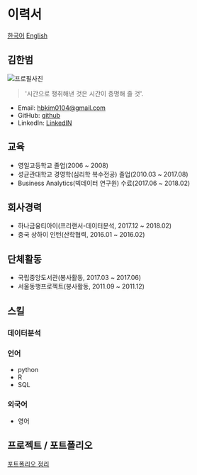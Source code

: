 # 이력서

[한국어](./README.md) [English](./README_en.md)

## 김한범
![프로필사진](https://github.com/JSpiner/RESUME/raw/master/images/hbkim.jpeg)

>'시간으로 쟁취해낸 것은 시간이 증명해 줄 것'. <br/>

- Email: hbkim0104@gmail.com
- GitHub: [github](https://github.com/hbkimhbkim)
- LinkedIn: [LinkedIN](https://www.linkedin.com/in/hanbum-kim-a2b08b163/)

## 교육
- 영일고등학교 졸업(2006 ~ 2008)
- 성균관대학교 경영학(심리학 복수전공) 졸업(2010.03 ~ 2017.08)
- Business Analytics(빅데이터 연구원) 수료(2017.06 ~ 2018.02)

## 회사경력
- 하나금융티아이(프리랜서-데이터분석, 2017.12 ~ 2018.02)
- 중국 상하이 인턴(산학협력, 2016.01 ~ 2016.02)

## 단체활동
- 국립중앙도서관(봉사활동, 2017.03 ~ 2017.06)
- 서울동행프로젝트(봉사활동, 2011.09 ~ 2011.12)

## 스킬
### 데이터분석
### 언어
- python
- R
- SQL

### 외국어
- 영어

## 프로젝트 / 포트폴리오
[포트폴리오 정리](github.com/hbkimhbkim/Portfolio_ML)

